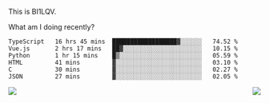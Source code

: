 This is BI1LQV.

What am I doing recently?

<!--START_SECTION:waka-->

```text
TypeScript   16 hrs 45 mins  ██████████████████▓░░░░░░   74.52 %
Vue.js       2 hrs 17 mins   ██▓░░░░░░░░░░░░░░░░░░░░░░   10.15 %
Python       1 hr 15 mins    █▒░░░░░░░░░░░░░░░░░░░░░░░   05.59 %
HTML         41 mins         ▓░░░░░░░░░░░░░░░░░░░░░░░░   03.10 %
C            30 mins         ▓░░░░░░░░░░░░░░░░░░░░░░░░   02.27 %
JSON         27 mins         ▓░░░░░░░░░░░░░░░░░░░░░░░░   02.05 %
```

<!--END_SECTION:waka-->
<img align="right" src="https://github-readme-stats.vercel.app/api?username=bi1lqv&show_icons=true&count_private=true">

<img src="https://metrics.lecoq.io/bi1lqv?template=classic&base.activity=0&base.community=0&base.repositories=0&base.metadata=0&isocalendar=1&base=header%2C%20activity%2C%20community%2C%20repositories%2C%20metadata&base.indepth=false&base.hireable=false&isocalendar=false&isocalendar.duration=full-year&config.timezone=Asia%2FShanghai">
